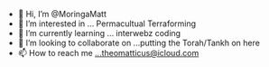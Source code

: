 - 👋 Hi, I’m @MoringaMatt
- 👀 I’m interested in ... Permacultual Terraforming 
- 🌱 I’m currently learning ... interwebz coding
- 💞️ I’m looking to collaborate on ...putting the Torah/Tankh on here
- 📫 How to reach me ...theomatticus@icloud.com

<!---
MoringaMatt/MoringaMatt is a ✨ special ✨ repository because its `README.md` (this file) appears on your GitHub profile.
You can click the Preview link to take a look at your changes.
--->
